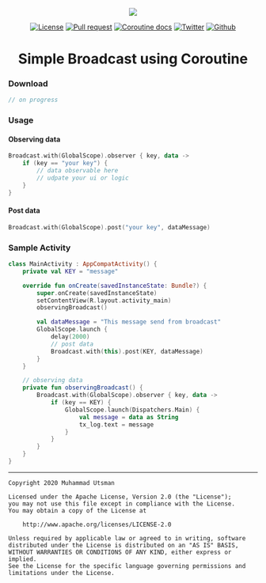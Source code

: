 <p align="center">
  <img src="https://images.unsplash.com/photo-1550935114-99de2f488f47?ixlib=rb-1.2.1&ixid=eyJhcHBfaWQiOjEyMDd9&auto=format&fit=crop&w=800&q=80"/>
</p>

<p align="center">
  <a href="LICENSE"><img alt="License" src="https://img.shields.io/badge/License-Apache%202.0-blue.svg"></a>
  <a href="https://github.com/utsmannn/coroutine-broadcast/pulls"><img alt="Pull request" src="https://img.shields.io/badge/PRs-welcome-brightgreen.svg?style=flat"></a>
  <a href="https://kotlinlang.org/docs/reference/coroutines-overview.html"><img alt="Coroutine docs" src="https://img.shields.io/badge/Kotlin-Coroutine-blue?logo=kotlin&style=flat"></a>
  <a href="https://twitter.com/utsmannn"><img alt="Twitter" src="https://img.shields.io/twitter/follow/utsmannn"></a>
  <a href="https://github.com/utsmannn"><img alt="Github" src="https://img.shields.io/github/followers/utsmannn?label=follow&style=social"></a>
  <h1 align="center">Simple Broadcast using Coroutine</h1>
</p>

### Download
```groovy
// on progress
```

### Usage
#### Observing data
```kotlin
Broadcast.with(GlobalScope).observer { key, data ->
    if (key == "your key") {
        // data observable here
        // udpate your ui or logic
    }
}
```

#### Post data
```kotlin
Broadcast.with(GlobalScope).post("your key", dataMessage)
````

### Sample Activity
```kotlin
class MainActivity : AppCompatActivity() {
    private val KEY = "message"

    override fun onCreate(savedInstanceState: Bundle?) {
        super.onCreate(savedInstanceState)
        setContentView(R.layout.activity_main)
        observingBroadcast()

        val dataMessage = "This message send from broadcast"
        GlobalScope.launch {
            delay(2000)
            // post data
            Broadcast.with(this).post(KEY, dataMessage)
        }
    }

    // observing data
    private fun observingBroadcast() {
        Broadcast.with(GlobalScope).observer { key, data ->
            if (key == KEY) {
                GlobalScope.launch(Dispatchers.Main) {
                    val message = data as String
                    tx_log.text = message
                }
            }
        }
    }
}
```

---
```
Copyright 2020 Muhammad Utsman

Licensed under the Apache License, Version 2.0 (the "License");
you may not use this file except in compliance with the License.
You may obtain a copy of the License at

    http://www.apache.org/licenses/LICENSE-2.0

Unless required by applicable law or agreed to in writing, software
distributed under the License is distributed on an "AS IS" BASIS,
WITHOUT WARRANTIES OR CONDITIONS OF ANY KIND, either express or implied.
See the License for the specific language governing permissions and
limitations under the License.
```